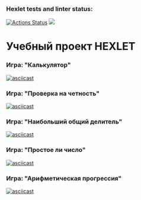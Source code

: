 ### Hexlet tests and linter status:
[![Actions Status](https://github.com/alexanderthecreator/python-project-lvl1/workflows/hexlet-check/badge.svg)](https://github.com/alexanderthecreator/python-project-lvl1/actions)
<a href="https://codeclimate.com/github/alexanderthecreator/python-project-lvl1/maintainability"><img src="https://api.codeclimate.com/v1/badges/b975a0a03abbc94c1b8a/maintainability" /></a>

# Учебный проект **HEXLET**

### Игра: "Калькулятор"
[![asciicast](https://asciinema.org/a/7z6Q4M3osPxmZdVtiei2WXTU5.png)](https://asciinema.org/a/7z6Q4M3osPxmZdVtiei2WXTU5)

### Игра: "Проверка на четность"
[![asciicast](https://asciinema.org/a/UV6NFR5BqMBBARgYNXrVgYVCn.png)](https://asciinema.org/a/UV6NFR5BqMBBARgYNXrVgYVCn)

### Игра: "Наибольший общий делитель"
[![asciicast](https://asciinema.org/a/EcbR0OaoMu0eu1J4C0KD9lEwc.png)](https://asciinema.org/a/EcbR0OaoMu0eu1J4C0KD9lEwc)

### Игра: "Простое ли число"
[![asciicast](https://asciinema.org/a/ftUZVVwGTe9ttGxNDT63wTjFE.png)](https://asciinema.org/a/ftUZVVwGTe9ttGxNDT63wTjFE)

### Игра: "Арифметическая прогрессия"
[![asciicast](https://asciinema.org/a/EgMOQ54d4nbSjQZfmLv0WPw8M.png)](https://asciinema.org/a/EgMOQ54d4nbSjQZfmLv0WPw8M)